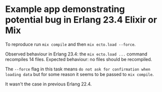 # Example app demonstrating potential bug in Erlang 23.4 Elixir or Mix

To reproduce run `mix compile` and then `mix ecto.load --force`.

Observed behaviour in Erlang 23.4: the `mix ecto.load ...` command recompiles 14 files.
Expected behaviour: no files should be recompiled.

The `--force` flag in this task means `do not ask for confirmation when loading data` but for some reason it seems to be passed to `mix compile`.

It wasn't the case in previous Erlang 22.4.
